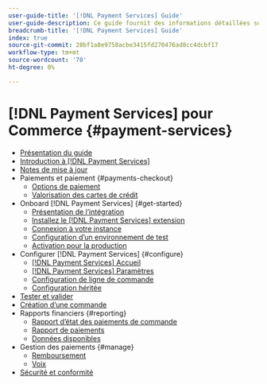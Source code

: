 ```yaml
---
user-guide-title: '[!DNL Payment Services] Guide'
user-guide-description: Ce guide fournit des informations détaillées sur l’installation et la configuration [!DNL Payment Services] pour votre [!DNL Adobe Commerce] ou [!DNL Magento Open Source] magasin.
breadcrumb-title: '[!DNL Payment Services] Guide'
index: true
source-git-commit: 28bf1a8e9758acbe3415fd270476ad8cc4dcbf17
workflow-type: tm+mt
source-wordcount: '78'
ht-degree: 0%

---
```



# [!DNL Payment Services] pour Commerce {#payment-services}

- [Présentation du guide](guide-overview.md)
- [Introduction à [!DNL Payment Services]](overview.md)
- [Notes de mise à jour](release-notes.md)
- Paiements et paiement {#payments-checkout}
   - [Options de paiement](payments-options.md)
   - [Valorisation des cartes de crédit](vaulting.md)
- Onboard [!DNL Payment Services] {#get-started}
   - [Présentation de l’intégration](onboard.md)
   - [Installez le [!DNL Payment Services] extension](install.md)
   - [Connexion à votre instance](connect.md)
   - [Configuration d’un environnement de test](sandbox.md)
   - [Activation pour la production](production.md)
- Configurer [!DNL Payment Services] {#configure}
   - [[!DNL Payment Services] Accueil](payments-home.md)
   - [[!DNL Payment Services] Paramètres](settings.md)
   - [Configuration de ligne de commande](configure-cli.md)
   - [Configuration héritée](configure-admin.md)
- [Tester et valider](test-validate.md)
- [Création d’une commande](create-order.md)
- Rapports financiers {#reporting}
   - [Rapport d’état des paiements de commande](order-payment-status.md)
   - [Rapport de paiements](payouts.md)
   - [Données disponibles](data.md)
- Gestion des paiements {#manage}
   - [Remboursement](refunds.md)
   - [Voix](voids.md)
- [Sécurité et conformité](security.md)
